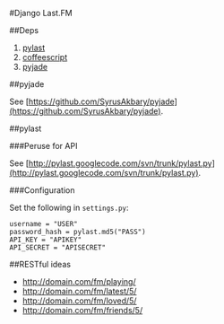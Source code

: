 #Django Last.FM

##Deps

1. [pylast](https://code.google.com/p/pylast/)
2. [coffeescript](http://coffeescript.org/)
3. [pyjade](https://github.com/SyrusAkbary/pyjade)

##pyjade

See [https://github.com/SyrusAkbary/pyjade](https://github.com/SyrusAkbary/pyjade).

##pylast

###Peruse for API

See [http://pylast.googlecode.com/svn/trunk/pylast.py](http://pylast.googlecode.com/svn/trunk/pylast.py).

###Configuration

Set the following in ``settings.py``:

    username = "USER"
    password_hash = pylast.md5("PASS")
    API_KEY = "APIKEY" 
    API_SECRET = "APISECRET"

##RESTful ideas

* http://domain.com/fm/playing/
* http://domain.com/fm/latest/5/
* http://domain.com/fm/loved/5/
* http://domain.com/fm/friends/5/

